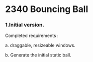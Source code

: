 # 2340 Bouncing Ball
### 1.Initial version.

Completed requirements : 

a. draggable, resizeable windows. 

b. Generate the initial static ball.
